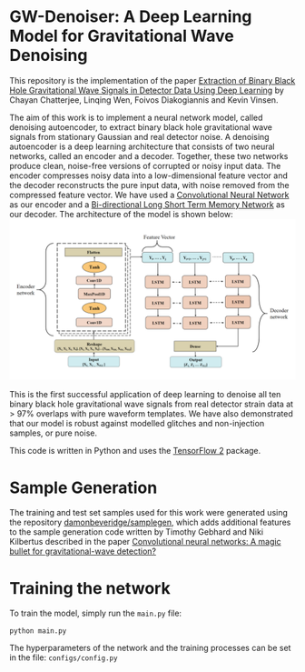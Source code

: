 # GW-Denoiser: A Deep Learning Model for Gravitational Wave Denoising
This repository is the implementation of the paper [Extraction of Binary Black Hole Gravitational Wave Signals in Detector Data Using Deep Learning](https://journals.aps.org/prd/abstract/10.1103/PhysRevD.104.064046) by Chayan Chatterjee, Linqing Wen, Foivos Diakogiannis and Kevin Vinsen.  

The aim of this work is to implement a neural network model, called denoising autoencoder, to extract binary black hole gravitational wave signals from stationary Gaussian and real detector noise. A denoising autoencoder is a deep learning architecture that consists of two neural networks, called an encoder and a decoder. Together, these two networks produce clean, noise-free versions of corrupted or noisy input data. The encoder compresses noisy data into a low-dimensional feature vector and the decoder reconstructs the pure input data, with noise removed from the compressed feature vector.
We have used a [Convolutional Neural Network](https://en.wikipedia.org/wiki/Convolutional_neural_network) as our encoder and a [Bi-directional Long Short Term Memory Network](https://en.wikipedia.org/wiki/Long_short-term_memory) as our decoder. The architecture of the model is shown below: ![below](CNN-LSTM_model_architecture.png)

This is the first successful application of deep learning to denoise all ten binary black hole gravitational wave signals from real detector strain data at > 97% overlaps with pure waveform templates. We have also demonstrated that our model is robust against modelled glitches and non-injection samples, or pure noise. 

This code is written in Python and uses the [TensorFlow 2](https://www.tensorflow.org/) package.

# Sample Generation
The training and test set samples used for this work were generated using the repository [damonbeveridge/samplegen](https://github.com/damonbeveridge/samplegen), which adds additional features to the sample generation code written by Timothy Gebhard and Niki Kilbertus described in the paper [Convolutional neural networks: A magic bullet for gravitational-wave detection?](https://journals.aps.org/prd/abstract/10.1103/PhysRevD.100.063015) 

# Training the network
To train the model, simply run the ```main.py``` file:
```
python main.py
```
The hyperparameters of the network and the training processes can be set in the file: ```configs/config.py```
